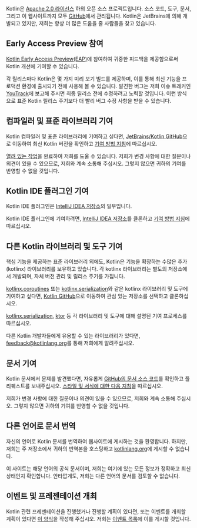 [//]: # (title: 기여)

Kotlin은 [Apache 2.0 라이선스](https://github.com/JetBrains/kotlin/blob/master/license/LICENSE.txt) 하의 오픈 소스 프로젝트입니다.
소스 코드, 도구, 문서, 그리고 이 웹사이트까지 모두 [GitHub](https://github.com/jetbrains/kotlin)에서 관리됩니다.
Kotlin은 JetBrains에 의해 개발되고 있지만, 저희는 항상 더 많은 도움을 줄 사람들을 찾고 있습니다.

## Early Access Preview 참여

[Kotlin Early Access Preview(EAP)](eap.md)에 참여하여 귀중한 피드백을 제공함으로써 Kotlin 개선에 기여할 수 있습니다.

각 릴리스마다 Kotlin은 몇 가지 미리 보기 빌드를 제공하며, 이를 통해 최신 기능을 프로덕션 환경에 출시되기 전에 사용해 볼 수 있습니다.
발견한 버그는 저희 이슈 트래커인 [YouTrack](https://kotl.in/issue)에 보고해 주시면 최종 릴리스 전에 수정하려고 노력할 것입니다. 이런 방식으로 표준 Kotlin 릴리스 주기보다 더 빨리 버그 수정 사항을 받을 수 있습니다.

## 컴파일러 및 표준 라이브러리 기여

Kotlin 컴파일러 및 표준 라이브러리에 기여하고 싶다면, [JetBrains/Kotlin GitHub](https://github.com/jetbrains/kotlin)으로 이동하여 최신 Kotlin 버전을 확인하고 [기여 방법 지침](https://github.com/JetBrains/kotlin/blob/master/docs/contributing.md)에 따르십시오.

[열려 있는 작업](https://youtrack.jetbrains.com/issues/KT?q=tag:%20%7BUp%20For%20Grabs%7D%20and%20State:%20Open)을 완료하여 저희를 도울 수 있습니다.
저희가 변경 사항에 대한 질문이나 의견이 있을 수 있으므로, 저희와 계속 소통해 주십시오.
그렇지 않으면 귀하의 기여를 반영할 수 없을 것입니다.

## Kotlin IDE 플러그인 기여

Kotlin IDE 플러그인은 [IntelliJ IDEA 저장소](https://github.com/JetBrains/intellij-community/tree/master/plugins/kotlin)의 일부입니다.

Kotlin IDE 플러그인에 기여하려면, [IntelliJ IDEA 저장소](https://github.com/JetBrains/intellij-community/)를 클론하고 [기여 방법 지침](https://github.com/JetBrains/intellij-community/blob/master/plugins/kotlin/CONTRIBUTING.md)에 따르십시오.

## 다른 Kotlin 라이브러리 및 도구 기여

핵심 기능을 제공하는 표준 라이브러리 외에도, Kotlin은 기능을 확장하는 수많은 추가 (kotlinx) 라이브러리를 보유하고 있습니다.
각 kotlinx 라이브러리는 별도의 저장소에서 개발되며, 자체 버전 관리 및 릴리스 주기를 가집니다.

[kotlinx.coroutines](https://github.com/Kotlin/kotlinx.coroutines) 또는 [kotlinx.serialization](https://github.com/Kotlin/kotlinx.serialization)와 같은 kotlinx 라이브러리 및 도구에 기여하고 싶다면, [Kotlin GitHub](https://github.com/Kotlin)으로 이동하여 관심 있는 저장소를 선택하고 클론하십시오.

[kotlinx.serialization](https://github.com/Kotlin/kotlinx.serialization/blob/master/CONTRIBUTING.md), [ktor](https://github.com/ktorio/ktor/blob/master/CONTRIBUTING.md) 등 각 라이브러리 및 도구에 대해 설명된 기여 프로세스를 따르십시오.

다른 Kotlin 개발자들에게 유용할 수 있는 라이브러리가 있다면, <feedback@kotlinlang.org>를 통해 저희에게 알려주십시오.

## 문서 기여

Kotlin 문서에서 문제를 발견했다면, 자유롭게 [GitHub의 문서 소스 코드](https://github.com/JetBrains/kotlin-web-site/tree/master/docs/topics)를 확인하고 풀 리퀘스트를 보내주십시오.
[스타일 및 서식에 대한 다음 지침](https://docs.google.com/document/d/1mUuxK4xwzs3jtDGoJ5_zwYLaSEl13g_SuhODdFuh2Dc/edit?usp=sharing)을 따르십시오.

저희가 변경 사항에 대한 질문이나 의견이 있을 수 있으므로, 저희와 계속 소통해 주십시오. 그렇지 않으면 귀하의 기여를 반영할 수 없을 것입니다.

## 다른 언어로 문서 번역

자신의 언어로 Kotlin 문서를 번역하여 웹사이트에 게시하는 것을 환영합니다.
하지만, 저희는 주 저장소에서 귀하의 번역본을 호스팅하고 [kotlinlang.org](https://kotlinlang.org/)에 게시할 수 없습니다.

이 사이트는 해당 언어의 공식 문서이며, 저희는 여기에 있는 모든 정보가 정확하고 최신 상태인지 확인합니다.
안타깝게도, 저희는 다른 언어의 문서를 검토할 수 없습니다.

## 이벤트 및 프레젠테이션 개최

Kotlin 관련 프레젠테이션을 진행했거나 진행할 계획이 있다면, 또는 이벤트를 개최할 계획이 있다면 [이 양식](https://surveys.jetbrains.com/s3/Submit-a-Kotlin-Talk)을 작성해 주십시오.
저희는 [이벤트 목록](https://kotlinlang.org/docs/events.html)에 이를 게시할 것입니다.